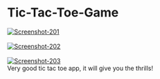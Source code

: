 # Tic-Tac-Toe-Game
<div>
<a href="https://ibb.co/C58mgfp"><img src="https://i.ibb.co/4ZtKzHw/Screenshot-201.png" alt="Screenshot-201" border="0"></a>
<br></br>
<a href="https://ibb.co/h1qdLxq"><img src="https://i.ibb.co/Kz1sbc1/Screenshot-202.png" alt="Screenshot-202" border="0"></a>
<br></br>
<a href="https://ibb.co/FVxfJDx"><img src="https://i.ibb.co/9t8f2r8/Screenshot-203.png" alt="Screenshot-203" border="0"></a>
<br />
</div>
<div>
Very good tic tac toe app, it will give you the thrills!
</div>

<style>
  .div{
  font-size: 30px;
  }
</style>

